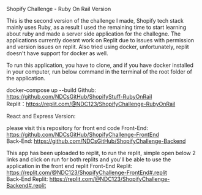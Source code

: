 Shopify Challenge - Ruby On Rail Version

This is the second version of the challenge I made, Shopify tech stack mainly uses Ruby, as a result I used the remaining time to start learning about ruby and made a server side application for the challegne. The applications currently doesnt work on Replit due to issues with permission and version issues on replit. Also tried using docker, unfortunately, replit doesn't have support for docker as well.

To run this application, you have to clone, and if you have docker installed in your computer, run below command in the terminal of the root folder of the application.

docker-compose up --build
Github: https://github.com/NDCsGitHub/ShopifyStuff-RubyOnRail <br>
Replit：https://replit.com/@NDC123/ShopifyChallenge-RubyOnRail


React and Express Version:

please visit this repository for front end code
Front-End: https://github.com/NDCsGitHub/ShopifyChallenge-FrontEnd <br>
Back-End: https://github.com/NDCsGitHub/ShopifyChallenge-Backend

This app has been uploaded to replit, to run the replit, simple open below 2 links and click on run for both replits and you'll be able to use the application in the front end replit
Front-End Replit: https://replit.com/@NDC123/ShopifyChallenge-FrontEnd#.replit <br>
Back-End Replit: https://replit.com/@NDC123/ShopifyChallenge-Backend#.replit




